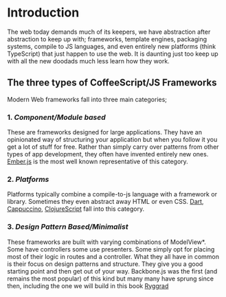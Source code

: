 # Introduction

The web today demands much of its keepers, we have abstraction after abstraction to keep up with;
frameworks, template engines, packaging systems, compile to JS languages, and even entirely new platforms (think TypeScript) that just happen to use the web. It is daunting just too keep up with all the new doodads much less learn how they work.

## The three types of CoffeeScript/JS Frameworks

Modern Web frameworks fall into three main categories;

### 1. *Component/Module based* 

These are frameworks designed for large applications. They have an opinionated way of structuring your application but when you follow it you get a lot of stuff for free. Rather than simply carry over patterns from other types of app development, they often have invented entirely new ones. [Ember.js](http://emberjs.com/) is the most well known representative of this category.

### 2. *Platforms* 

Platforms typically combine a compile-to-js language with a framework or library. Sometimes they even abstract away HTML or even CSS. [Dart](https://www.dartlang.org/), [Cappuccino](http://www.cappuccino-project.org/), [ClojureScript](https://github.com/clojure/clojurescript) fall into this category. 

### 3. *Design Pattern Based/Minimalist* 

These frameworks are built with varying combinations of ModelView*. Some have controllers some use presenters. Some simply opt for placing most of their logic in routes and a controller. What they all have in common is their focus on design patterns and structure. They give you a good starting point and then get out of your way. Backbone.js was the first (and remains the most popular) of this kind but many many have sprung since then, including the one we will build in this book [Ryggrad](https://github.com/ryggrad/Ryggrad)

